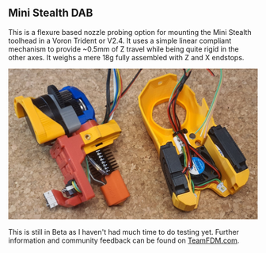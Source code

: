 ## Mini Stealth DAB

This is a flexure based nozzle probing option for mounting the Mini Stealth toolhead in a Voron Trident or V2.4. It uses a simple linear compliant mechanism to provide ~0.5mm of Z travel while being quite rigid in the other axes. It weighs a mere 18g fully assembled with Z and X endstops.

![Mini Stealth DAB](Mini_Stealth_DAB.png)

This is still in Beta as I haven't had much time to do testing yet. Further information and community feedback can be found on [TeamFDM.com](https://www.teamfdm.com/files/file/760-mini-stealth-dab-beta-release/).

